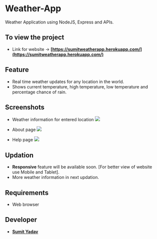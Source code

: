 # Weather-App
Weather Application using NodeJS, Express and APIs.

## To view the project
* Link for website -> **[https://sumitweatherapp.herokuapp.com/](https://sumitweatherapp.herokuapp.com/)**


## Feature
* Real time weather updates for any location in the world. 
* Shows current temperature, high temperature, low temperature and percentage chance of rain.


## Screenshots 
* Weather information for entered location
        <img src="https://github.com/sumiie24/Weather-App-/blob/master/screenshots/weather.png" />

* About page
        <img src="https://github.com/sumiie24/Weather-App-/blob/master/screenshots/about.png" />

* Help page
        <img src="https://github.com/sumiie24/Weather-App-/blob/master/screenshots/help.png" />


## Updation
* **Responsive** feature will be available soon. [For better view of website use Mobile and Tablet].
* More weather information in next updation.


## Requirements
* Web browser


## Developer 
* **[Sumit Yadav](https://www.linkedin.com/in/sumiie24/)**



